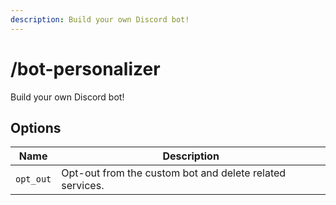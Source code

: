 ```yaml
---
description: Build your own Discord bot!
---
```


# /bot-personalizer

Build your own Discord bot!

## Options

| Name | Description |
|------|-------------|
| `opt_out` | Opt-out from the custom bot and delete related services. |

